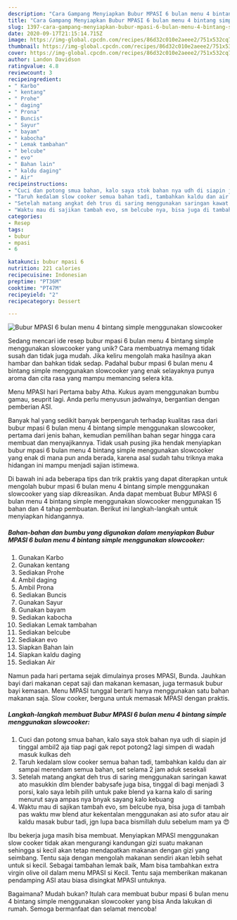 ```yaml
---
description: "Cara Gampang Menyiapkan Bubur MPASI 6 bulan menu 4 bintang simple menggunakan slowcooker Anti Gagal"
title: "Cara Gampang Menyiapkan Bubur MPASI 6 bulan menu 4 bintang simple menggunakan slowcooker Anti Gagal"
slug: 1397-cara-gampang-menyiapkan-bubur-mpasi-6-bulan-menu-4-bintang-simple-menggunakan-slowcooker-anti-gagal
date: 2020-09-17T21:15:14.715Z
image: https://img-global.cpcdn.com/recipes/86d32c010e2aeee2/751x532cq70/bubur-mpasi-6-bulan-menu-4-bintang-simple-menggunakan-slowcooker-foto-resep-utama.jpg
thumbnail: https://img-global.cpcdn.com/recipes/86d32c010e2aeee2/751x532cq70/bubur-mpasi-6-bulan-menu-4-bintang-simple-menggunakan-slowcooker-foto-resep-utama.jpg
cover: https://img-global.cpcdn.com/recipes/86d32c010e2aeee2/751x532cq70/bubur-mpasi-6-bulan-menu-4-bintang-simple-menggunakan-slowcooker-foto-resep-utama.jpg
author: Landon Davidson
ratingvalue: 4.8
reviewcount: 3
recipeingredient:
- " Karbo"
- " kentang"
- " Prohe"
- " daging"
- " Prona"
- " Buncis"
- " Sayur"
- " bayam"
- " kabocha"
- " Lemak tambahan"
- " belcube"
- " evo"
- " Bahan lain"
- " kaldu daging"
- " Air"
recipeinstructions:
- "Cuci dan potong smua bahan, kalo saya stok bahan nya udh di siapin jd tinggal ambil2 aja tiap pagi gak repot potong2 lagi simpen di wadah masuk kulkas deh"
- "Taruh kedalam slow cooker semua bahan tadi, tambahkan kaldu dan air sampai merendam semua bahan, set selama 2 jam aduk sesekali"
- "Setelah matang angkat deh trus di saring menggunakan saringan kawat ato masukkin dlm blender babysafe juga bisa, tinggal di bagi menjadi 3 porsi, kalo saya lebih pilih untuk pake blend ya karna kalo di saring menurut saya ampas nya bnyak sayang kalo kebuang"
- "Waktu mau di sajikan tambah evo, sm belcube nya, bisa juga di tambah pas waktu mw blend atur kekentalan menggunakan asi ato sufor atau air kaldu masak bubur tadi, jgn lupa baca bismillah dulu sebelum mam ya 😍"
categories:
- Resep
tags:
- bubur
- mpasi
- 6

katakunci: bubur mpasi 6 
nutrition: 221 calories
recipecuisine: Indonesian
preptime: "PT36M"
cooktime: "PT47M"
recipeyield: "2"
recipecategory: Dessert

---
```



![Bubur MPASI 6 bulan menu 4 bintang simple menggunakan slowcooker](https://img-global.cpcdn.com/recipes/86d32c010e2aeee2/751x532cq70/bubur-mpasi-6-bulan-menu-4-bintang-simple-menggunakan-slowcooker-foto-resep-utama.jpg)

Sedang mencari ide resep bubur mpasi 6 bulan menu 4 bintang simple menggunakan slowcooker yang unik? Cara membuatnya memang tidak susah dan tidak juga mudah. Jika keliru mengolah maka hasilnya akan hambar dan bahkan tidak sedap. Padahal bubur mpasi 6 bulan menu 4 bintang simple menggunakan slowcooker yang enak selayaknya punya aroma dan cita rasa yang mampu memancing selera kita.

Menu MPASI hari Pertama baby Atha. Kukus ayam menggunakan bumbu gamau, seuprit lagi. Anda perlu menyusun jadwalnya, bergantian dengan pemberian ASI.

Banyak hal yang sedikit banyak berpengaruh terhadap kualitas rasa dari bubur mpasi 6 bulan menu 4 bintang simple menggunakan slowcooker, pertama dari jenis bahan, kemudian pemilihan bahan segar hingga cara membuat dan menyajikannya. Tidak usah pusing jika hendak menyiapkan bubur mpasi 6 bulan menu 4 bintang simple menggunakan slowcooker yang enak di mana pun anda berada, karena asal sudah tahu triknya maka hidangan ini mampu menjadi sajian istimewa.


Di bawah ini ada beberapa tips dan trik praktis yang dapat diterapkan untuk mengolah bubur mpasi 6 bulan menu 4 bintang simple menggunakan slowcooker yang siap dikreasikan. Anda dapat membuat Bubur MPASI 6 bulan menu 4 bintang simple menggunakan slowcooker menggunakan 15 bahan dan 4 tahap pembuatan. Berikut ini langkah-langkah untuk menyiapkan hidangannya.

<!--inarticleads1-->

##### Bahan-bahan dan bumbu yang digunakan dalam menyiapkan Bubur MPASI 6 bulan menu 4 bintang simple menggunakan slowcooker:

1. Gunakan  Karbo
1. Gunakan  kentang
1. Sediakan  Prohe
1. Ambil  daging
1. Ambil  Prona
1. Sediakan  Buncis
1. Gunakan  Sayur
1. Gunakan  bayam
1. Sediakan  kabocha
1. Sediakan  Lemak tambahan
1. Sediakan  belcube
1. Sediakan  evo
1. Siapkan  Bahan lain
1. Siapkan  kaldu daging
1. Sediakan  Air


Namun pada hari pertama sejak dimulainya proses MPASI, Bunda. Jauhkan bayi dari makanan cepat saji dan makanan kemasan, juga termasuk bubur bayi kemasan. Menu MPASI tunggal berarti hanya menggunakan satu bahan makanan saja. Slow cooker, berguna untuk memasak MPASI dengan praktis. 

<!--inarticleads2-->

##### Langkah-langkah membuat Bubur MPASI 6 bulan menu 4 bintang simple menggunakan slowcooker:

1. Cuci dan potong smua bahan, kalo saya stok bahan nya udh di siapin jd tinggal ambil2 aja tiap pagi gak repot potong2 lagi simpen di wadah masuk kulkas deh
1. Taruh kedalam slow cooker semua bahan tadi, tambahkan kaldu dan air sampai merendam semua bahan, set selama 2 jam aduk sesekali
1. Setelah matang angkat deh trus di saring menggunakan saringan kawat ato masukkin dlm blender babysafe juga bisa, tinggal di bagi menjadi 3 porsi, kalo saya lebih pilih untuk pake blend ya karna kalo di saring menurut saya ampas nya bnyak sayang kalo kebuang
1. Waktu mau di sajikan tambah evo, sm belcube nya, bisa juga di tambah pas waktu mw blend atur kekentalan menggunakan asi ato sufor atau air kaldu masak bubur tadi, jgn lupa baca bismillah dulu sebelum mam ya 😍


Ibu bekerja juga masih bisa membuat. Menyiapkan MPASI menggunakan slow cooker tidak akan mengurangi kandungan gizi suatu makanan sehingga si kecil akan tetap mendapatkan makanan dengan gizi yang seimbang. Tentu saja dengan mengolah makanan sendiri akan lebih sehat untuk si kecil. Sebagai tambahan lemak baik, Mam bisa tambahkan extra virgin olive oil dalam menu MPASI si Kecil. Tentu saja memberikan makanan pendamping ASI atau biasa disingkat MPASI untuknya. 

Bagaimana? Mudah bukan? Itulah cara membuat bubur mpasi 6 bulan menu 4 bintang simple menggunakan slowcooker yang bisa Anda lakukan di rumah. Semoga bermanfaat dan selamat mencoba!
